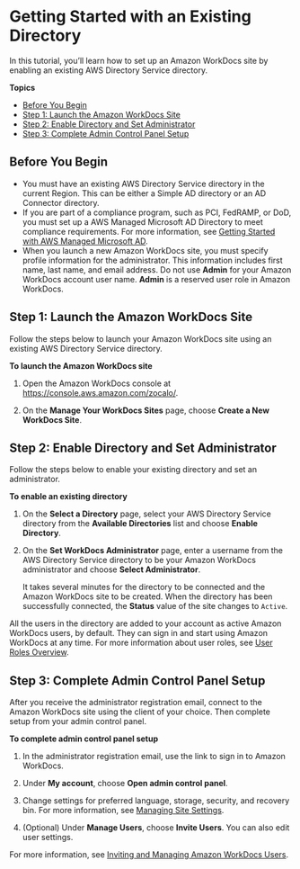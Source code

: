 # Getting Started with an Existing Directory<a name="existing-dir-setup"></a>

In this tutorial, you’ll learn how to set up an Amazon WorkDocs site by enabling an existing AWS Directory Service directory\. 

**Topics**
+ [Before You Begin](#existing-dir-prereqs)
+ [Step 1: Launch the Amazon WorkDocs Site](#existing-dir-site)
+ [Step 2: Enable Directory and Set Administrator](#existing-dir-enable)
+ [Step 3: Complete Admin Control Panel Setup](#existing-dir-admin-panel)

## Before You Begin<a name="existing-dir-prereqs"></a>
+ You must have an existing AWS Directory Service directory in the current Region\. This can be either a Simple AD directory or an AD Connector directory\. 
+ If you are part of a compliance program, such as PCI, FedRAMP, or DoD, you must set up a AWS Managed Microsoft AD Directory to meet compliance requirements\. For more information, see [Getting Started with AWS Managed Microsoft AD](connect_directory_microsoft.md)\.
+ When you launch a new Amazon WorkDocs site, you must specify profile information for the administrator\. This information includes first name, last name, and email address\. Do not use **Admin** for your Amazon WorkDocs account user name\. **Admin** is a reserved user role in Amazon WorkDocs\.

## Step 1: Launch the Amazon WorkDocs Site<a name="existing-dir-site"></a>

Follow the steps below to launch your Amazon WorkDocs site using an existing AWS Directory Service directory\.

**To launch the Amazon WorkDocs site**

1. Open the Amazon WorkDocs console at [https://console\.aws\.amazon\.com/zocalo/](https://console.aws.amazon.com/zocalo/)\.

1. On the **Manage Your WorkDocs Sites** page, choose **Create a New WorkDocs Site**\.

## Step 2: Enable Directory and Set Administrator<a name="existing-dir-enable"></a>

Follow the steps below to enable your existing directory and set an administrator\.

**To enable an existing directory**

1. On the **Select a Directory** page, select your AWS Directory Service directory from the **Available Directories** list and choose **Enable Directory**\.

1. On the **Set WorkDocs Administrator** page, enter a username from the AWS Directory Service directory to be your Amazon WorkDocs administrator and choose **Select Administrator**\.

   It takes several minutes for the directory to be connected and the Amazon WorkDocs site to be created\. When the directory has been successfully connected, the **Status** value of the site changes to `Active`\.

All the users in the directory are added to your account as active Amazon WorkDocs users, by default\. They can sign in and start using Amazon WorkDocs at any time\. For more information about user roles, see [User Roles Overview](users_ovw.md)\.

## Step 3: Complete Admin Control Panel Setup<a name="existing-dir-admin-panel"></a>

After you receive the administrator registration email, connect to the Amazon WorkDocs site using the client of your choice\. Then complete setup from your admin control panel\.

**To complete admin control panel setup**

1. In the administrator registration email, use the link to sign in to Amazon WorkDocs\.

1. Under **My account**, choose **Open admin control panel**\.

1. Change settings for preferred language, storage, security, and recovery bin\. For more information, see [Managing Site Settings](manage-sites.md)\.

1. \(Optional\) Under **Manage Users**, choose **Invite Users**\. You can also edit user settings\. 

For more information, see [Inviting and Managing Amazon WorkDocs Users](users.md)\.